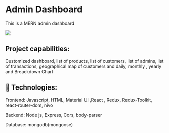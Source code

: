 # Admin Dashboard
  This is a MERN admin dashboard




![](https://media.giphy.com/media/S1sZNvjX5dKtghdf8m/giphy.gif)


## Project capabilities:

Customized dashboard, list of products, list of customers, list of admins, list of transactions, geographical map of customers and daily, monthly 
, yearly and Breackdown Chart

    
## 🚀 Technologies:
  Frontend:
    Javascript, HTML, Material UI ,React , Redux, Redux-Toolkit, react-router-dom, nivo
    
  Backend:
    Node js, Express, Cors, body-parser
    
  Database:
    mongodb(mongoose)

